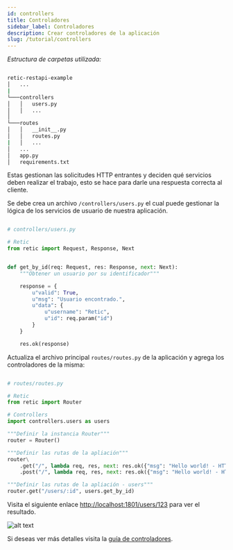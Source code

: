 ```yaml
---
id: controllers
title: Controladores
sidebar_label: Controladores
description: Crear controladores de la aplicación
slug: /tutorial/controllers
---
```


_Estructura de carpetas utilizada:_

```bash

retic-restapi-example
│   ...
|
└───controllers
│   │   users.py
│   │   ...
│
└───routes
│   │   __init__.py
│   │   routes.py
|   │   ...
│   ...
│   app.py
│   requirements.txt

```

Estas gestionan las solicitudes HTTP entrantes y deciden qué servicios deben realizar el trabajo, esto se hace para darle una respuesta correcta al cliente.

Se debe crea un archivo `/controllers/users.py` el cual puede gestionar la lógica de los servicios de usuario de nuestra aplicación.

```python

# controllers/users.py

# Retic
from retic import Request, Response, Next


def get_by_id(req: Request, res: Response, next: Next):
    """Obtener un usuario por su identificador"""

    response = {
        u"valid": True,
        u"msg": "Usuario encontrado.",
        u"data": {
            u"username": "Retic",
            u"id": req.param("id")
        }
    }

    res.ok(response)

```

Actualiza el archivo principal `routes/routes.py` de la aplicación y agrega los controladores de la misma:

```python

# routes/routes.py

# Retic
from retic import Router

# Controllers
import controllers.users as users

"""Definir la instancia Router"""
router = Router()

"""Definir las rutas de la apliación"""
router\
    .get("/", lambda req, res, next: res.ok({"msg": "Hello world! - HTTP GET"})) \
    .post("/", lambda req, res, next: res.ok({"msg": "Hello world! - HTTP POST"}))

"""Definir las rutas de la apliación - users"""
router.get("/users/:id", users.get_by_id)

```

Visita el siguiente enlace [http://localhost:1801/users/123](http://localhost:1801/users/123) para ver el resultado.

![alt text](../../../static/img/api_rest_app_3.png "API REST")

Si deseas ver más detalles visita la [guía de controladores](../concepts/controllers).
